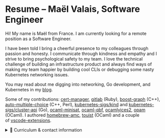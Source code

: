 # Resume – Maël Valais, Software Engineer

Hi! My name is Maël from France. I am currently looking for a remote position as a Software Engineer.

I have been told I bring a cheerful presence to my colleagues through passion and honesty. I communicate through kindness and empathy and I strive to bring psychological safety to my team. I love the technical challenge of building an infrastructure product and always find ways of making my team happier by building cool CLIs or debugging some nasty Kubernetes networking issues.

You may read about me digging into networking, Go development, and Kubernetes in my [blog](https://maelvls.dev/).

Some of my contributions: [cert-manager][], [gitlab][] (Ruby), [boost-graph][] (C++), [auto-multiple-choice][] (C++, Perl), [kubernetes-sigs/kind](https://github.com/kubernetes-sigs/kind/pulls?q=author%3Amaelvls) and [kubernetes-sigs/cluster-api](https://github.com/kubernetes-sigs/cluster-api/pulls?q=author%3Amaelvls+) (Go), [ocaml-minisat][], [ocaml-qbf][], [ocamlyices2][], [opam][] (OCaml). I authored [homebrew-amc][], [touist][] (OCaml) and a couple of [vscode-extensions][].


[ocamlyices2]: https://github.com/polazarus/ocamlyices2/issues?q=involves%3Amaelvls
[ocaml-minisat]: https://github.com/c-cube/ocaml-minisat/issues?q=involves%3Amaelvls
[ocaml-qbf]: https://github.com/c-cube/ocaml-qbf/issues?q=involves%3Amaelvls
[opam]: https://github.com/ocaml/opam-repository/issues?q=involves%3Amaelvls
[gitlab]: https://gitlab.com/gitlab-org/gitlab-ce/merge_requests/1150
[boost-graph]: https://github.com/boostorg/graph/issues?q=involves%3Amaelvls
[homebrew-amc]: https://github.com/maelvls/homebrew-amc
[auto-multiple-choice]: https://gitlab.com/jojo_boulix/auto-multiple-choice/-/merge_requests?scope=all&utf8=%E2%9C%93&state=all&author_username=maelvls
[touist]: https://github.com/touist/touist
[maelvls/awx-gke-terraform]: https://github.com/maelvls/awx-gke-terraform
[maelvls/terraform-touist]: https://github.com/maelvls/terraform-touist
[masters-thesis]: https://drive.google.com/file/d/0B5mz8k-t6PT0N2lINEZYX2duOFU/view
[vehicule-routing-report]: http://homepages.laas.fr/sungueve/Docs/Etu/rapport-ter-aide-humanitaire.pdf
[homebrew-tap-auto-bottles]: https://gist.github.com/maelvls/068af21911c7debc4655cdaa41bbf092
[maelvls/users-grpc]: https://github.com/maelvls/users-grpc
[rust-chat]: https://github.com/maelvls/rust-chat
[touist-server]: https://github.com/maelvls/touist-editor/blob/master/touist-server/src/main.rs
[maelvls.github.io]: https://maelvls.github.io/
[mael.valais@gmail.com]: mailto:mael.valais@gmail.com
[vscode-extensions-github]: https://github.com/maelvls?utf8=%E2%9C%93&tab=repositories&q=vscode&type=&language=
[vscode-extensions]: https://marketplace.visualstudio.com/search?term=maelvalais&target=VSCode&category=All%20categories&sortBy=Relevance
[linus-fuck-kay]: http://lkml.iu.edu/hypermail/linux/kernel/1404.0/01331.html
[cert-manager]: https://github.com/jetstack/cert-manager/issues?q=involves%3Amaelvls

<details>
  
<summary>🔰 Curriculum & contact information</summary>

### System Software Engineer at Ori Industries _(2019–2020)_

As a Software Engineer at Ori Industries, my main focus was to develop an edge-aware version of Cloud Foundry. Telcos would use this infrastructure platform to leverage its low-latency last-mile 5G network. With this platform, they can sell compute time to developers with a network latency of 1-2 ms, acting as a public cloud provider of their own.

  

As an individual contributor, I helped shape the Kubernetes components that would make up the Ori infrastructure platform. Among others, my team built a Kubernetes native API for spinning up VMs on AWS, GCP, and OpenStack and bootstrap them into Kubernetes clusters. I also worked on a custom control plane for Envoy (our platform’s data plane) inspired by Istio. I contributed to the company’s initial REST API built-in Go that used a CQRS approach and NATS for the event persistence. My main achievement as an individual contributor has been to become the go-to person anyone would come to regarding Kubernetes controllers as well as for debugging Kubernetes and network-related issues.

  

After a few months, I stepped up as tech lead in a team of four people. I would run the daily standups, make sure the backlog is in good shape, work with the Product Manager to flesh out stories, point the stories with the team, run a biweekly retro meeting (we ended up working in an uninterrupted sprint). Notable achievements are the “project office hours” I started; the meeting increased the cross-team communication through demos and open discussions about anything more or less related to my team’s project.

Beyond my primary assignment, I also worked with the rest of the company on topics such as

*   Helped grow the remote-first culture thought experiments such as the “wormhole” and by pushing for better video call quality (more than 70% of the company now equipped with proper standalone mics such as the Blue Yeti). A blog post about my experience of remote work is published [here](https://medium.com/@bryony.snelling_26575/mr-remote-working-2c953c121968).
*   I initiated a movement towards transparency across the company that led to a rewrite of the “values” page. We started recording meetings and creating, for each meeting, a shared document with an agenda and collaboratively-written minutes.
*   Contributed to the company knowledge base on various topics such as “the git guide,” “slack etiquette,” and “recording and sharing meetings.”
*   Attended all weekly meetings of [sig-cluster-lifecycle](https://docs.google.com/document/d/1fQNlqsDkvEggWFi51GVxOglL2P1Bvo2JhZlMhm2d-Co/edit#) to keep the company up to date with upstream developments as well as advocate for our solution; contributions: [kubernetes\-sigs/kind](https://github.com/kubernetes-sigs/kind/pulls?q=author%3Amaelvls), [kubernetes\-sigs/cluster-api](https://github.com/kubernetes-sigs/cluster-api/pulls?q=author%3Amaelvls+)
*   I helped develop a self-learning program where each engineer spends 20% of their time training on various topics. I authored a couple of [blog posts](https://maelvls.dev/) and proposed learning topics engineers would pick during their training (mainly around Kubernetes controllers, networking, and Linux-y things).
*   I authored the technical test given to applicants and was part of the technical interviews.
*   I wrote multiple internal kubectl plugins for interacting with our custom resources and a tool for monitoring and removing unused VMs on OpenStack, AWS, and GCP.
*   I authored [ngroker](https://github.com/maelvls/ngroker), a tool we used at Ori for running a shared ssh session without the hassle of exchanging ssh keys (using Github usernames).
*   I wrote an interactive [ChatOps bot](https://github.com/maelvls/gh-actions-chatops) using Github Actions for applying Terraform changes through PRs.

**Tools used**: Go, Kubernetes, Github Actions, Helm, Terraform, AWS, GCP, OpenStack, Agile.

### Fullstack Software Engineer contracted to La Banque Postale _(2019)_

As part of a network operations team, I built a web application meant to become a self-updating repository of IP assignments (as opposed to using Excel sheets), which helps the operations team plan and execute fail-overs.

**Tools used:** Java, Spring Boot, Typescript, Angular 2+, NgRx.

### Systems Software Engineer contracted to Orange _(2018)_

As part of an operations team, I built a Terraform plugin in Go for a private cloud used within Orange (mainly interacting with VMWare vRA 7 APIs). I also worked on the continuous testing and delivery of Docker images used by application teams across the company.

**Tools used:** Go, Terraform, Gitlab CI, Bash, VMWare vRA 7.

## Education

### Ph.D. in Computer Science _(2016–2018)_

I developed [touist](https://github.com/touist/touist), a compiler written in OCaml for a new logic language meant to formalize and solve problems expressed as SAT expressions. The tool is now used to teach logic to first-year students at Université Paul Sabatier in Toulouse and is used by researchers to explore new SAT encodings; see [the thesis](http://thesesups.ups-tlse.fr/4328/1/2019TOU30079.pdf) (in French).

As part of my PhD, I also helped develop a web application serving as a frontend to the compiler written in VueJS and Rust; we deployed it through Docker images built by Travis CI and run using AWS ECS.

**Tools used:** OCaml, Rust, Typescript, AWS ECS, Travis CI.

## Contact details

- mael.valais@gmail.com
- +33 786484391
- _Maël Valais_ on [Kubernetes Slack](https://slack.k8s.io/) and [Gopher Slack](https://gophersinvite.herokuapp.com/)
- [LinkedIn](https://www.linkedin.com/in/maelvalais/)
- [Blog](https://maelvls.dev)
- Toulouse, France

</details>
